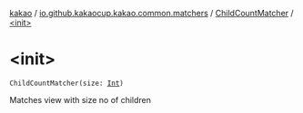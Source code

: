 [kakao](../../index.md) / [io.github.kakaocup.kakao.common.matchers](../index.md) / [ChildCountMatcher](index.md) / [&lt;init&gt;](./-init-.md)

# &lt;init&gt;

`ChildCountMatcher(size: `[`Int`](https://kotlinlang.org/api/latest/jvm/stdlib/kotlin/-int/index.html)`)`

Matches view with size no of children

